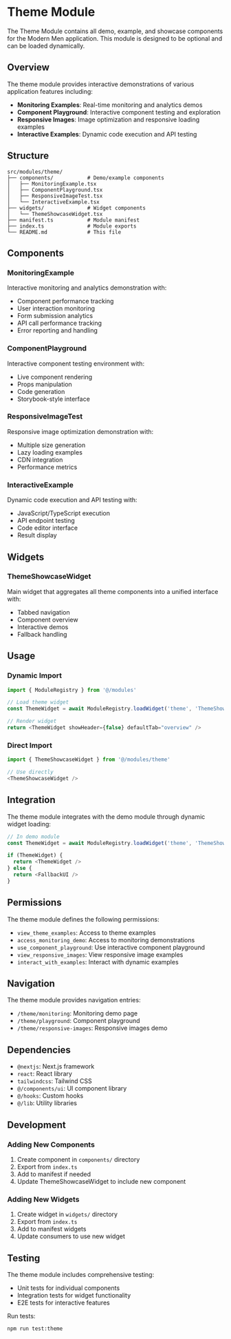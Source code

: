 # Theme Module

The Theme Module contains all demo, example, and showcase components for the Modern Men application. This module is designed to be optional and can be loaded dynamically.

## Overview

The theme module provides interactive demonstrations of various application features including:

- **Monitoring Examples**: Real-time monitoring and analytics demos
- **Component Playground**: Interactive component testing and exploration
- **Responsive Images**: Image optimization and responsive loading examples
- **Interactive Examples**: Dynamic code execution and API testing

## Structure

```
src/modules/theme/
├── components/           # Demo/example components
│   ├── MonitoringExample.tsx
│   ├── ComponentPlayground.tsx
│   ├── ResponsiveImageTest.tsx
│   └── InteractiveExample.tsx
├── widgets/              # Widget components
│   └── ThemeShowcaseWidget.tsx
├── manifest.ts           # Module manifest
├── index.ts              # Module exports
└── README.md             # This file
```

## Components

### MonitoringExample
Interactive monitoring and analytics demonstration with:
- Component performance tracking
- User interaction monitoring
- Form submission analytics
- API call performance tracking
- Error reporting and handling

### ComponentPlayground
Interactive component testing environment with:
- Live component rendering
- Props manipulation
- Code generation
- Storybook-style interface

### ResponsiveImageTest
Responsive image optimization demonstration with:
- Multiple size generation
- Lazy loading examples
- CDN integration
- Performance metrics

### InteractiveExample
Dynamic code execution and API testing with:
- JavaScript/TypeScript execution
- API endpoint testing
- Code editor interface
- Result display

## Widgets

### ThemeShowcaseWidget
Main widget that aggregates all theme components into a unified interface with:
- Tabbed navigation
- Component overview
- Interactive demos
- Fallback handling

## Usage

### Dynamic Import
```typescript
import { ModuleRegistry } from '@/modules'

// Load theme widget
const ThemeWidget = await ModuleRegistry.loadWidget('theme', 'ThemeShowcaseWidget')

// Render widget
return <ThemeWidget showHeader={false} defaultTab="overview" />
```

### Direct Import
```typescript
import { ThemeShowcaseWidget } from '@/modules/theme'

// Use directly
<ThemeShowcaseWidget />
```

## Integration

The theme module integrates with the demo module through dynamic widget loading:

```typescript
// In demo module
const ThemeWidget = await ModuleRegistry.loadWidget('theme', 'ThemeShowcaseWidget')

if (ThemeWidget) {
  return <ThemeWidget />
} else {
  return <FallbackUI />
}
```

## Permissions

The theme module defines the following permissions:
- `view_theme_examples`: Access to theme examples
- `access_monitoring_demo`: Access to monitoring demonstrations
- `use_component_playground`: Use interactive component playground
- `view_responsive_images`: View responsive image examples
- `interact_with_examples`: Interact with dynamic examples

## Navigation

The theme module provides navigation entries:
- `/theme/monitoring`: Monitoring demo page
- `/theme/playground`: Component playground
- `/theme/responsive-images`: Responsive images demo

## Dependencies

- `@nextjs`: Next.js framework
- `react`: React library
- `tailwindcss`: Tailwind CSS
- `@/components/ui`: UI component library
- `@/hooks`: Custom hooks
- `@/lib`: Utility libraries

## Development

### Adding New Components
1. Create component in `components/` directory
2. Export from `index.ts`
3. Add to manifest if needed
4. Update ThemeShowcaseWidget to include new component

### Adding New Widgets
1. Create widget in `widgets/` directory
2. Export from `index.ts`
3. Add to manifest widgets
4. Update consumers to use new widget

## Testing

The theme module includes comprehensive testing:
- Unit tests for individual components
- Integration tests for widget functionality
- E2E tests for interactive features

Run tests:
```bash
npm run test:theme
```
